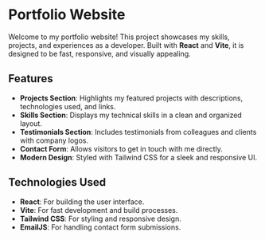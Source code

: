 # Portfolio Website

Welcome to my portfolio website! This project showcases my skills, projects, and experiences as a developer. Built with **React** and **Vite**, it is designed to be fast, responsive, and visually appealing.

## Features

- **Projects Section**: Highlights my featured projects with descriptions, technologies used, and links.
- **Skills Section**: Displays my technical skills in a clean and organized layout.
- **Testimonials Section**: Includes testimonials from colleagues and clients with company logos.
- **Contact Form**: Allows visitors to get in touch with me directly.
- **Modern Design**: Styled with Tailwind CSS for a sleek and responsive UI.

## Technologies Used

- **React**: For building the user interface.
- **Vite**: For fast development and build processes.
- **Tailwind CSS**: For styling and responsive design.
- **EmailJS**: For handling contact form submissions.

<!-- for sake of commit -->
